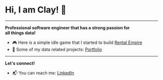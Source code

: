 **<h1>Hi, I am Clay! <span class="wave">👋</span></h1>**

______________

**Professional software engineer that has a strong passion for <br>
all things data!**

- 🎮 Here is a simple idle game that I started to build <a href="https://github.com/claydoers/RentalEmpire">Rental Empire</a>
- 💼 Some of my data related projects: <a href="https://github.com/claydoers/Portfolio">Portfolio</a>

_______________

**Let's connect!**
- 📬 You can reach me: <a href="https://www.linkedin.com/in/clay-doerschlag-674540124/">LinkedIn</a>

<!---
claydoers/claydoers is a ✨ special ✨ repository because its `README.md` (this file) appears on your GitHub profile.
You can click the Preview link to take a look at your changes.
--->
